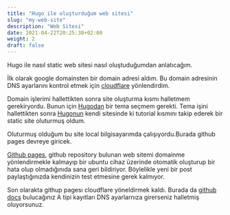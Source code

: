 ```yaml
---
title: "Hugo ile oluşturduğum web sitesi"
slug: "my-web-site"
description: "Web Sitesi"
date: 2021-04-22T20:25:38+02:00
weight: 2
draft: false
---
```

Hugo ile nasıl static web sitesi nasıl oluştuduğumdan anlatıcağım.

İlk olarak google domainsten bir domain adresi aldım. Bu domain adresinin DNS ayarlarını kontrol etmek için [cloudflare](https://www.cloudflare.com/) yönlendirdim.

Domain işlerimi hallettikten sonra site oluşturma kısmı halletmem gerekiryordu. Bunun için [Hugodan](https://themes.gohugo.io/) bir tema seçmem gerekti. Tema işini hallettikten sonra [Hugonun](https://gohugo.io/getting-started/quick-start/) kendi sitesinde ki tutorial kısmını takip ederek bir static site oluturmuş oldum.

Oluturmuş olduğum bu site local bilgisayarımda çalışıyordu.Burada github pages devreye giricek.

[Github pages](https://pages.github.com/), github repository bulunan web sitemi domainme yönlendirmekle kalmayıp bir ubuntu cihaz üzerinde otomatik oluşturup bir hata olup olmadığınıda sana geri bildiriyor. Böylelikle yeni bir post paylaştığınızda kendinizin test etmesine gerek kalmıyor. 

Son olarakta githup pagesı cloudflare yöneldirmek kaldı. Burada da [github docs](https://docs.github.com/en/pages/configuring-a-custom-domain-for-your-github-pages-site/managing-a-custom-domain-for-your-github-pages-site) bulucağınız A tipi kayıtları DNS ayarlarnıza girerseniz halletmiş oluyorsunuz. 



